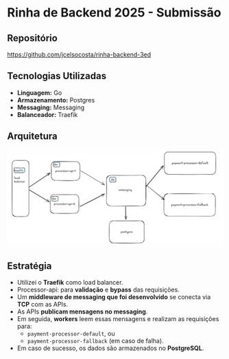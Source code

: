 # Rinha de Backend 2025 - Submissão

## Repositório
https://github.com/jcelsocosta/rinha-backend-3ed

## Tecnologias Utilizadas
- **Linguagem:** Go
- **Armazenamento:** Postgres
- **Messaging:** Messaging
- **Balanceador:** Traefik

## Arquitetura

![Arquitetura](sd.png)

## Estratégia

- Utilizei o **Traefik** como load balancer.
- Processor-api: para **validação** e **bypass** das requisições.
- Um **middleware de messaging que foi desenvolvido** se conecta via **TCP** com as APIs.
- As APIs **publicam mensagens no messaging**.
- Em seguida, **workers** leem essas mensagens e realizam as requisições para:
  - `payment-processor-default`, ou
  - `payment-processor-fallback` (em caso de falha).
- Em caso de sucesso, os dados são armazenados no **PostgreSQL**.